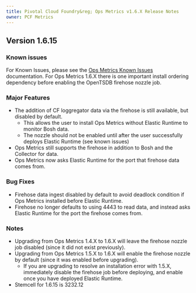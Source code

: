 ```yaml
---
title: Pivotal Cloud Foundry&reg; Ops Metrics v1.6.X Release Notes
owner: PCF Metrics
---
```


## Version 1.6.15 

### Known issues
For Known Issues, please see the [Ops Metrics Known Issues](./opsmetrics_ki_1_6.html) documentation.  For Ops Metrics 1.6.X there is one important install ordering dependency before enabling the OpenTSDB firehose nozzle job.

### Major Features
* The addition of CF loggregator data via the firehose is still available, but disabled by default.
  *  This allows the user to install Ops Metrics without Elastic Runtime to monitor Bosh data.
  *  The nozzle should not be enabled until after the user successfully deploys Elastic Runtime (see known issues)
* Ops Metrics still supports the firehose in addition to Bosh and the Collector for data.
* Ops Metrics now asks Elastic Runtime for the port that firehose data comes from.

### Bug Fixes
* Firehose data ingest disabled by default to avoid deadlock condition if Ops Metrics installed before Elastic Runtime.
* Firehose no longer defaults to using 4443 to read data, and instead asks Elastic Runtime for the port the firehose comes from.

### Notes
* Upgrading from Ops Metrics 1.4.X to 1.6.X will leave the firehose nozzle job disabled (since it did not exist previously).
* Upgrading from Ops Metrics 1.5.X to 1.6.X will enable the firehose nozzle by default (since it was enabled before upgrading).
  * If you are upgrading to resolve an installation error with 1.5.X, immediately disable the firehose job before deploying, and enable once you have deployed Elastic Runtime.
* Stemcell for 1.6.15 is 3232.12
